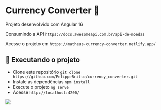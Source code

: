 # Currency Converter :money_with_wings:

Projeto desenvolvido com Angular 16

Consumindo a API `https://docs.awesomeapi.com.br/api-de-moedas`

Acesse o projeto em `https://matheus-currency-converter.netlify.app/`

## :pushpin: Executando o projeto

- Clone este repositório `git clone https://github.com/FelippeBritto/currency_converter.git`
- Instale as dependências `npm install`
- Execute o projeto `ng serve`
- Acesse `http://localhost:4200/`

<div>
  <img src="https://media.giphy.com/media/S4178TW2Rm1LW/giphy.gif" target="_blank">
</div>
